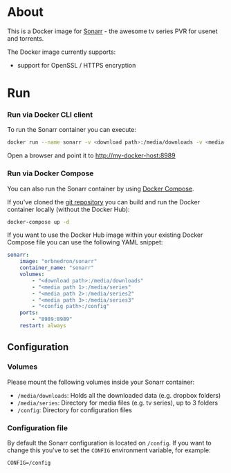# About

This is a Docker image for [Sonarr](https://sonarr.tv/) - the awesome tv series PVR for usenet and torrents.

The Docker image currently supports:

* support for OpenSSL / HTTPS encryption

# Run

### Run via Docker CLI client

To run the Sonarr container you can execute:

```bash
docker run --name sonarr -v <download path>:/media/downloads -v <media path>:/media/series -v <config path>:/config -p 8989:8989 orbnedron/sonarr
```

Open a browser and point it to [http://my-docker-host:8989](http://my-docker-host:8989)

### Run via Docker Compose

You can also run the Sonarr container by using [Docker Compose](https://www.docker.com/docker-compose).

If you've cloned the [git repository](https://github.com/orbnedron/sonarr-docker) you can build and run the Docker container locally (without the Docker Hub):

```bash
docker-compose up -d
```

If you want to use the Docker Hub image within your existing Docker Compose file you can use the following YAML snippet:

```yaml
sonarr:
    image: "orbnedron/sonarr"
    container_name: "sonarr"
    volumes:
        - "<download path>:/media/downloads"
        - "<media path 1>:/media/series"
        - "<media path 2>:/media/series2"
        - "<media path 3>:/media/series3"
        - "<config path>:/config"
    ports:
        - "8989:8989"
    restart: always
```

## Configuration

### Volumes

Please mount the following volumes inside your Sonarr container:

* `/media/downloads`: Holds all the downloaded data (e.g. dropbox folders)
* `/media/series`: Directory for media files (e.g. tv series), up to 3 folders
* `/config`: Directory for configuration files

### Configuration file

By default the Sonarr configuration is located on `/config`.
If you want to change this you've to set the `CONFIG` environment variable, for example:

```
CONFIG=/config
```

